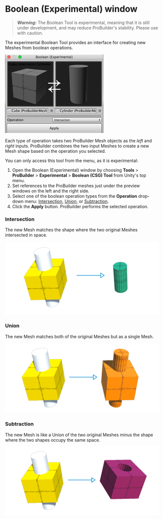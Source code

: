# Boolean (Experimental) window

> ***Warning:*** The Boolean Tool is experimental, meaning that it is still under development, and may reduce ProBuilder's stability. Please use with caution.

The experimental Boolean Tool provides an interface for creating new Meshes from boolean operations.

![Boolean (Experimental) window](images/Experimental_BooleanWindow.png)

Each type of operation takes two ProBuilder Mesh objects as the *left* and *right* inputs. ProBuilder combines the two input Meshes to create a new Mesh shape based on the operation you selected.

You can only access this tool from the menu, as it is experimental:

1. Open the Boolean (Experimental) window by choosing **Tools** > **ProBuilder** > **Experimental** > **Boolean (CSG) Tool** from Unity's top menu.
2. Set references to the ProBuilder meshes just under the preview windows on the left and the right side.
3. Select one of the boolean operation types from the **Operation** drop-down menu: [Intersection](#intersect), [Union](#union), or [Subtraction](#subtract).
4. Click the **Apply** button. ProBuilder performs the selected operation.



<a name="intersect"></a>

### Intersection

The new Mesh matches the shape where the two original Meshes intersected in space.

![Boolean Intersection of a Cube and a Cylinder](images/boolean_intersection.png)



<a name="union"></a>

### Union

The new Mesh matches both of the original Meshes but as a single Mesh.

![Boolean Union of a Cube and a Cylinder](images/boolean_union.png)



<a name="subtract"></a>

### Subtraction

The new Mesh is like a Union of the two original Meshes minus the shape where the two shapes occupy the same space.

![Boolean Subtraction of a Cube and a Cylinder](images/boolean_subtraction.png)